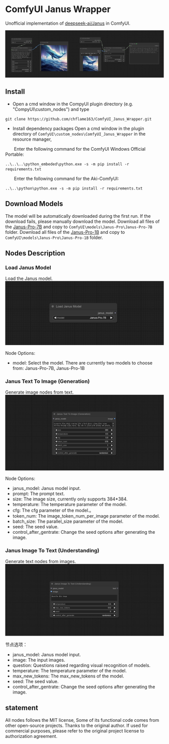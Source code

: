 # ComfyUI Janus Wrapper

Unofficial implementation of [deepseek-ai/Janus](https://github.com/deepseek-ai/Janus) in ComfyUI.


![image](image/janus_example.jpg)  


## Install

* Open a cmd window in the CompyUI plugin directory (e.g. "CompyUI\custom_nodes\") and type    
```
git clone https://github.com/chflame163/ComfyUI_Janus_Wrapper.git
```

* Install dependency packages
Open a cmd window in the plugin directory of ```ComfyUI\custom_nodes\ComfyUI_Janus_Wrapper``` in the resource manager,

&emsp;&emsp;Enter the following command for the ComfyUI Windows Official Portable:

```
..\..\..\python_embeded\python.exe -s -m pip install -r requirements.txt
```
&emsp;&emsp;Enter the following command for the Aki-ComfyUI:

```
..\..\python\python.exe -s -m pip install -r requirements.txt
```

## Download Models
The model will be automatically downloaded during the first run. If the download fails, please manually download the model.
Download all files of the [Janus-Pro-7B](https://huggingface.co/deepseek-ai/Janus-Pro-7B/tree/main ) and copy to  ```ComfyUI\models\Janus-Pro\Janus-Pro-7B``` folder.
Download all files of the [Janus-Pro-1B](https://huggingface.co/deepseek-ai/Janus-Pro-1B/tree/main ) and copy to ```ComfyUI\models\Janus-Pro\Janus-Pro-1B``` folder.

## Nodes Description

### Load Janus Model
Load the Janus model.
![image](image/load_janus_model.jpg)  

Node Options:
* model: Select the model. There are currently two models to choose from: Janus-Pro-7B, Janus-Pro-1B

### Janus Text To Image (Generation)
Generate image nodes from text.
![image](image/janus_text_to_image_node.jpg)  

Node Options:
* janus_model: Janus model input.
* prompt: The prompt text.
* size: The image size, currently only supports 384*384.
* temperature: The temperature parameter of the model.
* cfg: The cfg parameter of the model.。
* token_num: The image_token_num_per_image parameter of the model.
* batch_size: The parallel_size parameter of the model.
* seed: The seed value.
* control_after_gentrate: Change the seed options after generating the image.

### Janus Image To Text (Understanding)
Generate text nodes from images.
![image](image/janus_image_to_text_node.jpg)  

节点选项：
* janus_model: Janus model input.
* image: The input images.
* question: Questions raised regarding visual recognition of models.
* temperature: The temperature parameter of the model.
* max_new_tokens: The max_new_tokens of the model.
* seed: The seed value.
* control_after_gentrate: Change the seed options after generating the image.


## statement
All nodes follows the MIT license, Some of its functional code comes from other open-source projects. Thanks to the original author. If used for commercial purposes, please refer to the original project license to authorization agreement.
